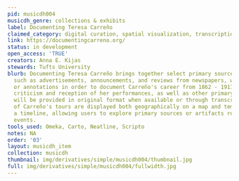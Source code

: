 ```yaml
---
pid: musicdh004
musicdh_genre: collections & exhibits
label: Documenting Teresa Carreño
claimed_category: digital curation, spatial visualization, transcription
link: https://documentingcarreno.org/
status: in development
open_access: 'TRUE'
creators: Anna E. Kijas
stewards: Tufts University
blurb: Documenting Teresa Carreño brings together select primary source materials,
  such as advertisements, announcements, and reviews from newspapers, with descriptions
  or annotations in order to document Carreño's career from 1862 - 1917. Access to
  criticism and reception of her performances, as well as other primary source documents,
  will be provided in original format when available or through transcription. A selection
  of Carreño's tours are displayed both geographically on a map and temporally on
  a timeline, allowing users to explore primary sources or artifacts related to specific
  events.
tools_used: Omeka, Carto, Neatline, Scripto
notes: NA
order: '03'
layout: musicdh_item
collection: musicdh
thumbnail: img/derivatives/simple/musicdh004/thumbnail.jpg
full: img/derivatives/simple/musicdh004/fullwidth.jpg
---
```

